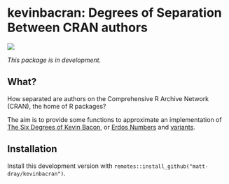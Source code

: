 # kevinbacran: Degrees of Separation Between CRAN authors

![](https://media.giphy.com/media/FltCW7GUbF5iE/giphy.gif)

_This package is in development._

## What?

How separated are authors on the Comprehensive R Archive Network (CRAN), the home of R packages?

The aim is to provide some functions to approximate an implementation of [The Six Degrees of Kevin Bacon](https://en.wikipedia.org/wiki/Six_Degrees_of_Kevin_Bacon), or [Erdos Numbers](https://en.wikipedia.org/wiki/Erd%C5%91s_number) and [variants](https://www.timeshighereducation.com/blog/whats-your-erdos-bacon-sabbath-number).

## Installation

Install this development version with `remotes::install_github("matt-dray/kevinbacran")`.
